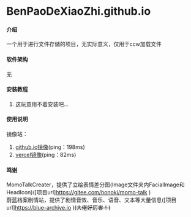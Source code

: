 # BenPaoDeXiaoZhi.github.io

#### 介绍
一个用于进行文件存储的项目，无实际意义，仅用于ccw加载文件

#### 软件架构
无


#### 安装教程

1.  这玩意用不着安装吧...

#### 使用说明

镜像站：
1. [github.io镜像](https://benpaodexiaozhi.github.io/)(ping：198ms)
2. [vercel镜像](https://files.meng-ladder.us.kg/)(ping：82ms)

#### 鸣谢
MomoTalkCreater，提供了立绘表情差分图(Image文件夹内FacialImage和HeadIcon)([项目url]https://gitee.com/honoki/momo-talk )<br>
蔚蓝档案剧情站，提供了剧情音效、音乐、语音、文本等大量信息([项目url]https://blue-archive.io )<s>(大佬好厉害！)</s>